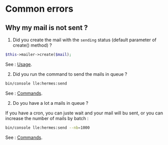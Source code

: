 # Common errors

## Why my mail is not sent ?

1. Did you create the mail with the `sending` status (default parameter of create() method) ?

```php
$this->mailer->create($mail);
```

See : [Usage](usage.md "Send mail").

2. Did you run the command to send the mails in queue ?

```bash
bin/console lle:hermes:send
```

See : [Commands](commands.md "Send mails in queue").

2. Do you have a lot a mails in queue ?

If you have a cron, you can juste wait and your mail will bu sent, or you can increase the number of mails by batch :
```bash
bin/console lle:hermes:send --nb=1000
```

See : [Commands](commands.md "Send mails in queue").

